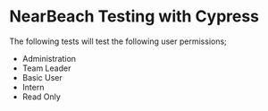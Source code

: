 # NearBeach Testing with Cypress

The following tests will test the following user permissions;

-   Administration
-   Team Leader
-   Basic User
-   Intern
-   Read Only
